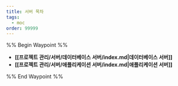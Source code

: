 ```yaml
---
title: 서버 목차
tags:
  - moc
order: 99999
---
```

%% Begin Waypoint %%
- **[[프로젝트 관리/서버/데이터베이스 서버/index.md|데이터베이스 서버]]**
- **[[프로젝트 관리/서버/애플리케이션 서버/index.md|애플리케이션 서버]]**

%% End Waypoint %%